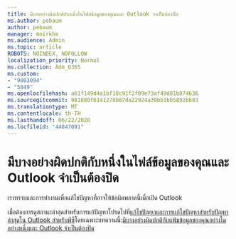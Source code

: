 ```yaml
---
title: มีบางอย่างผิดปกติกับหนึ่งในไฟล์ข้อมูลของคุณและ Outlook จําเป็นต้องปิด
ms.author: pebaum
author: pebaum
manager: mnirkhe
ms.audience: Admin
ms.topic: article
ROBOTS: NOINDEX, NOFOLLOW
localization_priority: Normal
ms.collection: Adm_O365
ms.custom:
- "9003094"
- "5849"
ms.openlocfilehash: a61f149d4a1bf18c91f2f09e73af49d81b874636
ms.sourcegitcommit: 981880f6141278b87da22924a39bb1bb5892bb83
ms.translationtype: MT
ms.contentlocale: th-TH
ms.lasthandoff: 06/22/2020
ms.locfileid: "44847091"
---
```

# <a name="something-is-wrong-with-one-of-your-data-files-and-outlook-needs-to-close"></a>มีบางอย่างผิดปกติกับหนึ่งในไฟล์ข้อมูลของคุณและ Outlook จําเป็นต้องปิด

เราทราบและการทํางานเพื่อแก้ไขปัญหาที่อาจให้ข้อผิดพลาดนี้เมื่อเปิด Outlook

เมื่อต้องการดูสถานะล่าสุดสําหรับการแก้ปัญหาโปรดไปที่[แก้ไขปัญหาและการแก้ไขปัญหาสําหรับปัญหาล่าสุดใน Outlook สําหรับพีซี](https://support.microsoft.com/office/ecf61305-f84f-4e13-bb73-95a214ac1230)โดยเฉพาะบทความนี้:[มีบางอย่างผิดปกติกับแฟ้มข้อมูลของคุณอย่างใดอย่างหนึ่งและ Outlook จําเป็นต้องปิด](https://support.microsoft.com/office/a3b59934-2446-4f2a-bd25-58f88188b9b2)
